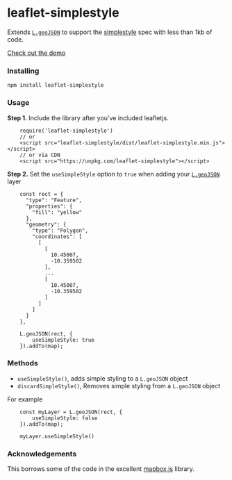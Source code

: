 # leaflet-simplestyle
Extends [`L.geoJSON`](https://leafletjs.com/reference-1.3.4.html#geojson) to support the [simplestyle](https://github.com/mapbox/simplestyle-spec) spec with less than 1kb of code. 

[Check out the demo](https://rowanwins.github.io/leaflet-simplestyle/example/basic.html)

### Installing
````
npm install leaflet-simplestyle
````

### Usage
**Step 1.** Include the library after you've included leafletjs.

```
    require('leaflet-simplestyle')
    // or
    <script src="leaflet-simplestyle/dist/leaflet-simplestyle.min.js"></script>
    // or via CDN
    <script src="https://unpkg.com/leaflet-simplestyle"></script>
```

**Step 2.** Set the `useSimpleStyle` option to `true` when adding your [`L.geoJSON`](https://leafletjs.com/reference-1.3.4.html#geojson) layer

````
    const rect = {
      "type": "Feature",
      "properties": {
        "fill": "yellow"
      },
      "geometry": {
        "type": "Polygon",
        "coordinates": [
          [
            [
              10.45007,
              -10.359502
            ],
            ...
            [
              10.45007,
              -10.359502
            ]
          ]
        ]
      }
    },

    L.geoJSON(rect, {
        useSimpleStyle: true
    }).addTo(map);
````

### Methods
- `useSimpleStyle()`, adds simple styling to a `L.geoJSON` object
- `discardSimpleStyle()`, Removes simple styling from a `L.geoJSON` object

For example
````
    const myLayer = L.geoJSON(rect, {
        useSimpleStyle: false
    }).addTo(map);

    myLayer.useSimpleStyle()
````

### Acknowledgements
This borrows some of the code in the excellent [mapbox.js](https://github.com/mapbox/mapbox.js) library.
